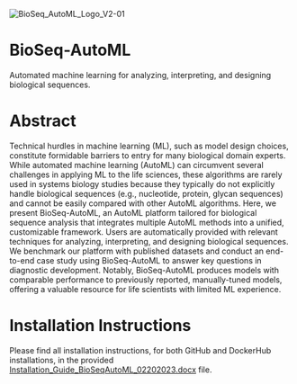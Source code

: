 ![BioSeq_AutoML_Logo_V2-01](https://user-images.githubusercontent.com/33818756/162773707-71a2f591-3789-4b4e-9939-256617cc8b5f.png)

# BioSeq-AutoML
Automated machine learning for analyzing, interpreting, and designing biological sequences.

# Abstract
Technical hurdles in machine learning (ML), such as model design choices, constitute formidable barriers to entry for many biological domain experts. While automated machine learning (AutoML) can circumvent several challenges in applying ML to the life sciences, these algorithms are rarely used in systems biology studies because they typically do not explicitly handle biological sequences (e.g., nucleotide, protein, glycan sequences) and cannot be easily compared with other AutoML algorithms. Here, we present BioSeq-AutoML, an AutoML platform tailored for biological sequence analysis that integrates multiple AutoML methods into a unified, customizable framework. Users are automatically provided with relevant techniques for analyzing, interpreting, and designing biological sequences. We benchmark our platform with published datasets and conduct an end-to-end case study using BioSeq-AutoML to answer key questions in diagnostic development. Notably, BioSeq-AutoML produces models with comparable performance to previously reported, manually-tuned models, offering a valuable resource for life scientists with limited ML experience.

# Installation Instructions
Please find all installation instructions, for both GitHub and DockerHub installations, in the provided [Installation_Guide_BioSeqAutoML_02202023.docx](https://github.com/jackievaleri/BioSeqAutoML/blob/main/Installation_Guide_BioSeqAutoML_02202023.docx) file. 
